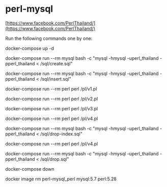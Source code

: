 # perl-mysql

[https://www.facebook.com/PerlThailand/](https://www.facebook.com/PerlThailand/)

Run the following commands one by one:

docker-compose up -d

docker-compose run --rm mysql bash -c "mysql -hmysql -uperl_thailand -pperl_thailand < /sql/create.sql"

docker-compose run --rm mysql bash -c "mysql -hmysql -uperl_thailand -pperl_thailand < /sql/insert.sql"

docker-compose run --rm perl perl /pl/v1.pl

docker-compose run --rm perl perl /pl/v2.pl

docker-compose run --rm perl perl /pl/v3.pl

docker-compose run --rm perl perl /pl/v4.pl

docker-compose run --rm mysql bash -c "mysql -hmysql -uperl_thailand -pperl_thailand < /sql/drop-index.sql"

docker-compose run --rm perl perl /pl/v4.pl

docker-compose run --rm mysql bash -c "mysql -hmysql -uperl_thailand -pperl_thailand < /sql/drop.sql"

docker-compose down

docker image rm perl-mysql_perl mysql:5.7 perl:5.28
